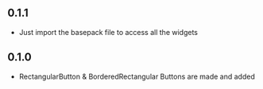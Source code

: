 ## 0.1.1
* Just import the basepack file to access all the widgets
## 0.1.0
* RectangularButton & BorderedRectangular Buttons are made and added

